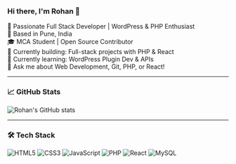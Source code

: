 ### Hi there, I'm Rohan 👋

🚀 Passionate Full Stack Developer | WordPress & PHP Enthusiast  
📍 Based in Pune, India  
🎓 MCA Student | Open Source Contributor  
🔧 Currently building: Full-stack projects with PHP & React  
🌱 Currently learning: WordPress Plugin Dev & APIs  
💬 Ask me about Web Development, Git, PHP, or React!

---

### 📈 GitHub Stats

![Rohan's GitHub stats](https://github-readme-stats.vercel.app/api?username=RohanS0707&show_icons=true&theme=tokyonight)

---

### 🛠️ Tech Stack
![HTML5](https://img.shields.io/badge/-HTML5-E34F26?style=flat&logo=html5) 
![CSS3](https://img.shields.io/badge/-CSS3-1572B6?style=flat&logo=css3)
![JavaScript](https://img.shields.io/badge/-JavaScript-F7DF1E?style=flat&logo=javascript)
![PHP](https://img.shields.io/badge/-PHP-777BB4?style=flat&logo=php)
![React](https://img.shields.io/badge/-React-61DAFB?style=flat&logo=react)
![MySQL](https://img.shields.io/badge/-MySQL-4479A1?style=flat&logo=mysql)

